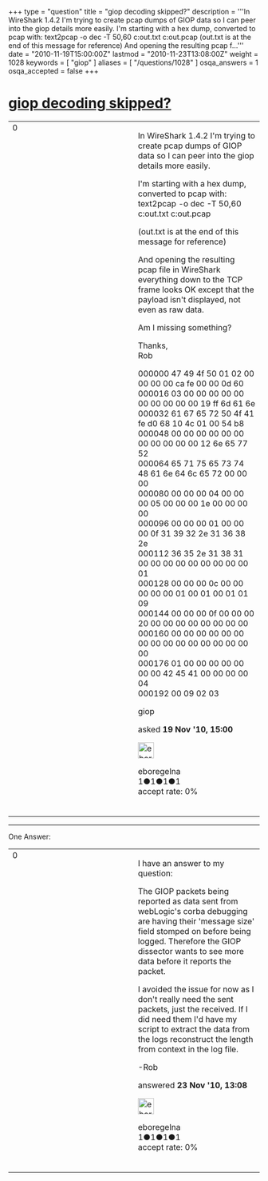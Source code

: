 +++
type = "question"
title = "giop decoding skipped?"
description = '''In WireShark 1.4.2 I&#x27;m trying to create pcap dumps of GIOP data so I can peer into the giop details more easily. I&#x27;m starting with a hex dump, converted to pcap with: text2pcap -o dec -T 50,60 c:out.txt c:out.pcap (out.txt is at the end of this message for reference) And opening the resulting pcap f...'''
date = "2010-11-19T15:00:00Z"
lastmod = "2010-11-23T13:08:00Z"
weight = 1028
keywords = [ "giop" ]
aliases = [ "/questions/1028" ]
osqa_answers = 1
osqa_accepted = false
+++

<div class="headNormal">

# [giop decoding skipped?](/questions/1028/giop-decoding-skipped)

</div>

<div id="main-body">

<div id="askform">

<table id="question-table" style="width:100%;"><colgroup><col style="width: 50%" /><col style="width: 50%" /></colgroup><tbody><tr class="odd"><td style="width: 30px; vertical-align: top"><div class="vote-buttons"><span id="post-1028-upvote" class="ajax-command post-vote up" rel="nofollow" title="I like this post (click again to cancel)"> </span><div id="post-1028-score" class="post-score" title="current number of votes">0</div><span id="post-1028-downvote" class="ajax-command post-vote down" rel="nofollow" title="I dont like this post (click again to cancel)"> </span> <span id="favorite-mark" class="ajax-command favorite-mark" rel="nofollow" title="mark/unmark this question as favorite (click again to cancel)"> </span><div id="favorite-count" class="favorite-count"></div></div></td><td><div id="item-right"><div class="question-body"><p>In WireShark 1.4.2 I'm trying to create pcap dumps of GIOP data so I can peer into the giop details more easily.</p><p>I'm starting with a hex dump, converted to pcap with: text2pcap -o dec -T 50,60 c:out.txt c:out.pcap</p><p>(out.txt is at the end of this message for reference)</p><p>And opening the resulting pcap file in WireShark everything down to the TCP frame looks OK except that the payload isn't displayed, not even as raw data.</p><p>Am I missing something?</p><p>Thanks,<br />
Rob</p><p>000000 47 49 4f 50 01 02 00 00 00 00 ca fe 00 00 0d 60<br />
000016 03 00 00 00 00 00 00 00 00 00 00 19 ff 6d 61 6e<br />
000032 61 67 65 72 50 4f 41 fe d0 68 10 4c 01 00 54 b8<br />
000048 00 00 00 00 00 00 00 00 00 00 00 12 6e 65 77 52<br />
000064 65 71 75 65 73 74 48 61 6e 64 6c 65 72 00 00 00<br />
000080 00 00 00 04 00 00 00 05 00 00 00 1e 00 00 00 00<br />
000096 00 00 00 01 00 00 00 0f 31 39 32 2e 31 36 38 2e<br />
000112 36 35 2e 31 38 31 00 00 00 00 00 00 00 00 00 01<br />
000128 00 00 00 0c 00 00 00 00 00 01 00 01 00 01 01 09<br />
000144 00 00 00 0f 00 00 00 20 00 00 00 00 00 00 00 00<br />
000160 00 00 00 00 00 00 00 00 00 00 00 00 00 00 00 00<br />
000176 01 00 00 00 00 00 00 00 42 45 41 00 00 00 00 04<br />
000192 00 09 02 03<br />
</p></div><div id="question-tags" class="tags-container tags"><span class="post-tag tag-link-giop" rel="tag" title="see questions tagged &#39;giop&#39;">giop</span></div><div id="question-controls" class="post-controls"></div><div class="post-update-info-container"><div class="post-update-info post-update-info-user"><p>asked <strong>19 Nov '10, 15:00</strong></p><img src="https://secure.gravatar.com/avatar/ab546c7a8054af206861b51e352126ee?s=32&amp;d=identicon&amp;r=g" class="gravatar" width="32" height="32" alt="eboregelna&#39;s gravatar image" /><p><span>eboregelna</span><br />
<span class="score" title="1 reputation points">1</span><span title="1 badges"><span class="badge1">●</span><span class="badgecount">1</span></span><span title="1 badges"><span class="silver">●</span><span class="badgecount">1</span></span><span title="1 badges"><span class="bronze">●</span><span class="badgecount">1</span></span><br />
<span class="accept_rate" title="Rate of the user&#39;s accepted answers">accept rate:</span> <span title="eboregelna has no accepted answers">0%</span> </br></br></p></div></div><div id="comments-container-1028" class="comments-container"></div><div id="comment-tools-1028" class="comment-tools"></div><div class="clear"></div><div id="comment-1028-form-container" class="comment-form-container"></div><div class="clear"></div></div></td></tr></tbody></table>

------------------------------------------------------------------------

<div class="tabBar">

<span id="sort-top"></span>

<div class="headQuestions">

One Answer:

</div>

</div>

<span id="1088"></span>

<div id="answer-container-1088" class="answer answered-by-owner">

<table style="width:100%;"><colgroup><col style="width: 50%" /><col style="width: 50%" /></colgroup><tbody><tr class="odd"><td style="width: 30px; vertical-align: top"><div class="vote-buttons"><span id="post-1088-upvote" class="ajax-command post-vote up" rel="nofollow" title="I like this post (click again to cancel)"> </span><div id="post-1088-score" class="post-score" title="current number of votes">0</div><span id="post-1088-downvote" class="ajax-command post-vote down" rel="nofollow" title="I dont like this post (click again to cancel)"> </span></div></td><td><div class="item-right"><div class="answer-body"><p>I have an answer to my question:</p><p>The GIOP packets being reported as data sent from webLogic's corba debugging are having their 'message size' field stomped on before being logged. Therefore the GIOP dissector wants to see more data before it reports the packet.</p><p>I avoided the issue for now as I don't really need the sent packets, just the received. If I did need them I'd have my script to extract the data from the logs reconstruct the length from context in the log file.</p><p>-Rob</p></div><div class="answer-controls post-controls"></div><div class="post-update-info-container"><div class="post-update-info post-update-info-user"><p>answered <strong>23 Nov '10, 13:08</strong></p><img src="https://secure.gravatar.com/avatar/ab546c7a8054af206861b51e352126ee?s=32&amp;d=identicon&amp;r=g" class="gravatar" width="32" height="32" alt="eboregelna&#39;s gravatar image" /><p><span>eboregelna</span><br />
<span class="score" title="1 reputation points">1</span><span title="1 badges"><span class="badge1">●</span><span class="badgecount">1</span></span><span title="1 badges"><span class="silver">●</span><span class="badgecount">1</span></span><span title="1 badges"><span class="bronze">●</span><span class="badgecount">1</span></span><br />
<span class="accept_rate" title="Rate of the user&#39;s accepted answers">accept rate:</span> <span title="eboregelna has no accepted answers">0%</span> </br></br></p></div></div><div id="comments-container-1088" class="comments-container"></div><div id="comment-tools-1088" class="comment-tools"></div><div class="clear"></div><div id="comment-1088-form-container" class="comment-form-container"></div><div class="clear"></div></div></td></tr></tbody></table>

</div>

<div class="paginator-container-left">

</div>

</div>

</div>

